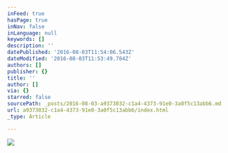 ```yaml
---
inFeed: true
hasPage: true
inNav: false
inLanguage: null
keywords: []
description: ''
datePublished: '2016-08-03T11:54:06.543Z'
dateModified: '2016-08-03T11:53:49.784Z'
authors: []
publisher: {}
title: ''
author: []
via: {}
starred: false
sourcePath: _posts/2016-08-03-a9373032-c1a4-4373-91e0-3a0f5c13abb6.md
url: a9373032-c1a4-4373-91e0-3a0f5c13abb6/index.html
_type: Article

---
```

![](https://the-grid-user-content.s3-us-west-2.amazonaws.com/8ab06f4d-ab8e-4083-876b-58693af7fc89.jpg)